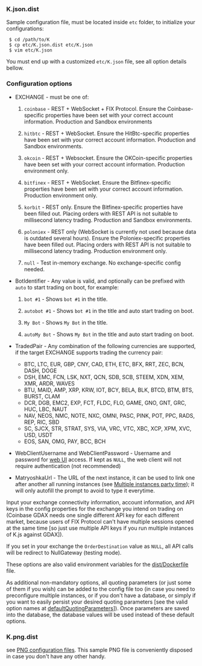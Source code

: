 ### K.json.dist
Sample configuration file, must be located inside `etc` folder, to initialize your configurations:
```
 $ cd /path/to/K
 $ cp etc/K.json.dist etc/K.json
 $ vim etc/K.json
```

You must end up with a customized `etc/K.json` file, see all option details bellow.

### Configuration options

  * EXCHANGE - must be one of:

    1. `coinbase` - REST + WebSocket + FIX Protocol. Ensure the Coinbase-specific properties have been set with your correct account information. Production and Sandbox environments

    2. `hitbtc` - REST + WebSocket. Ensure the HitBtc-specific properties have been set with your correct account information. Production and Sandbox environments.

    3. `okcoin` - REST + Websocket. Ensure the OKCoin-specific properties have been set with your correct account information. Production environment only.

    4. `bitfinex` - REST + WebSocket. Ensure the Bitfinex-specific properties have been set with your correct account information. Production environment only.

    5. `korbit` - REST only. Ensure the Bitfinex-specific properties have been filled out. Placing orders with REST API is not suitable to millisecond latency trading. Production and Sandbox environments.

    6. `poloniex` - REST only (WebSocket is currently not used because data is outdated several hours). Ensure the Poloniex-specific properties have been filled out. Placing orders with REST API is not suitable to millisecond latency trading. Production environment only.

    7. `null` - Test in-memory exchange. No exchange-specific config needed.

  * BotIdentifier - Any value is valid, and optionally can be prefixed with `auto` to start trading on boot, for example:

    1. `bot #1` - Shows `bot #1` in the title.

    2. `autobot #1` - Shows `bot #1` in the title and auto start trading on boot.

    3. `My Bot` - Shows `My Bot` in the title.

    4. `autoMy Bot` - Shows `My Bot` in the title and auto start trading on boot.

  * TradedPair - Any combination of the following currencies are supported, if the target EXCHANGE supports trading the currency pair:

    - BTC, LTC, EUR, GBP, CNY, CAD, ETH, ETC, BFX, RRT, ZEC, BCN, DASH, DOGE
    - DSH, EMC, FCN, LSK, NXT, QCN, SDB, SCB, STEEM, XDN, XEM, XMR, ARDR, WAVES
    - BTU, MAID, AMP, XRP, KRW, IOT, BCY, BELA, BLK, BTCD, BTM, BTS, BURST, CLAM
    - DCR, DGB, EMC2, EXP, FCT, FLDC, FLO, GAME, GNO, GNT, GRC, HUC, LBC, NAUT
    - NAV, NEOS, NMC, NOTE, NXC, OMNI, PASC, PINK, POT, PPC, RADS, REP, RIC, SBD
    - SC, SJCX, STR, STRAT, SYS, VIA, VRC, VTC, XBC, XCP, XPM, XVC, USD, USDT
    - EOS, SAN, OMG, PAY, BCC, BCH

  * WebClientUsername and WebClientPassword - Username and password for [web UI](https://github.com/ctubio/Krypto-trading-bot#web-ui) access. If kept as `NULL`, the web client will not require authentication (not recommended)

  * MatryoshkaUrl - The URL of the next instance, it can be used to link one after another all running instances (see [Multiple instances party time](https://github.com/ctubio/Krypto-trading-bot#multiple-instances-party-time)); it will only autofill the prompt to avoid to type it everytime.

Input your exchange connectivity information, account information, and API keys in the config properties for the exchange you intend on trading on (Coinbase GDAX needs one single different API key for each different market, because users of FIX Protocol can't have multiple sessions opened at the same time [so just use multiple API keys if you run multiple instances of K.js against GDAX]).

If you set in your exchange the `OrderDestination` value as `NULL`, all API calls will be redirect to NullGateway (testing mode).

These options are also valid environment variables for the [dist/Dockerfile](https://github.com/ctubio/Krypto-trading-bot/tree/master/dist#dockerfile) file.

As additional non-mandatory options, all quoting parameters (or just some of them if you wish) can be added to the config file too (in case you need to preconfigure multiple instances, or if you don't have a database, or simply if you want to easily persist your desired quoting parameters [see the valid option names at [defaultQuotingParameters](https://github.com/ctubio/Krypto-trading-bot/blob/master/src/server/main.ts#L40)]). Once parameters are saved into the database, the database values will be used instead of these default options.

### K.png.dist
see [PNG configuration files](https://github.com/ctubio/Krypto-trading-bot#steganographic-configuration-files). This sample PNG file is conveniently disposed in case you don't have any other handy.
